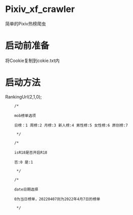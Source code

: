 # Pixiv_xf_crawler
简单的Pixiv热榜爬虫

# 启动前准备

将Cookie复制到cokie.txt内




# 启动方法

RankingUrl(2,1,0);

        /*

        mob榜单选项

        日榜：1 周榜:2 月榜:3 新人榜:4 男性榜:5 女性榜:6 原创榜:7

         */

        /*

        isR18是否开启R18

        否:0 是:1

         */

        /*

        date日期选择

        0为当日榜单，20220407则为2022年4月7日的榜单

         */

